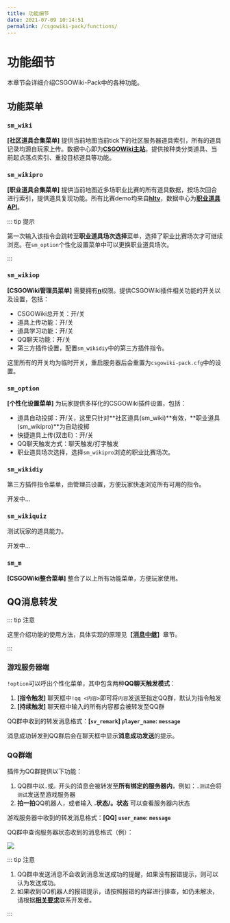 ```yaml
---
title: 功能细节
date: 2021-07-09 10:14:51
permalink: /csgowiki-pack/functions/
---
```

# 功能细节

本章节会详细介绍CSGOWiki-Pack中的各种功能。

## 功能菜单

### `sm_wiki`

**[社区道具合集菜单]** 提供当前地图当前tick下的社区服务器道具索引，所有的道具记录均源自玩家上传。数据中心即为[**CSGOWiki主站**](https://mycsgolab.com)。提供按种类分类道具、当前起点落点索引、重投目标道具等功能。

### `sm_wikipro`

**[职业道具合集菜单]** 提供当前地图近多场职业比赛的所有道具数据，按场次回合进行索引，提供道具复现功能。所有比赛demo均来自[**hltv**](https://hltv.org)，数据中心为[**职业道具API**](https://api.hx-w.top)。

::: tip 提示

第一次输入该指令会跳转至**职业道具场次选择**菜单，选择了职业比赛场次才可继续浏览。在`sm_option`个性化设置菜单中可以更换职业道具场次。

:::

### `sm_wikiop`

**[CSGOWiki管理员菜单]** 需要拥有[**n**](https://wiki.alliedmods.net/Adding_Admins_(SourceMod))权限。提供CSGOWiki插件相关功能的开关以及设置，包括：

- CSGOWiki总开关：开/关
- 道具上传功能：开/关
- 道具学习功能：开/关
- QQ聊天功能：开/关
- 第三方插件设置，配置`sm_wikidiy`中的第三方插件指令。

这里所有的开关均为临时开关，重启服务器后会重置为`csgowiki-pack.cfg`中的设置。

### `sm_option`

**[个性化设置菜单]** 为玩家提供多样化的CSGOWiki插件设置，包括：

- 道具自动投掷：开/关，这里只针对**社区道具(sm_wiki)**有效，**职业道具(sm_wikipro)**为自动投掷
- 快捷道具上传(双击E)：开/关
- QQ聊天触发方式：聊天触发/打字触发
- 职业道具场次选择，选择`sm_wikipro`浏览的职业比赛场次。

### `sm_wikidiy`

第三方插件指令菜单，由管理员设置，方便玩家快速浏览所有可用的指令。

开发中...

### `sm_wikiquiz`

测试玩家的道具能力。

开发中...

### `sm_m`

**[CSGOWiki整合菜单]** 整合了以上所有功能菜单，方便玩家使用。


## QQ消息转发

::: tip 注意

这里介绍功能的使用方法，具体实现的原理见【[**消息中继**](../message-channel/README.md)】章节。

:::

### 游戏服务器端

`!option`可以呼出个性化菜单，其中包含两种**QQ聊天触发模式**：

1. **[指令触发]** 聊天框中`!qq <内容>`即可将`内容`发送至指定QQ群，默认为指令触发
2. **[持续触发]** 聊天框中输入的所有内容都会被转发至QQ群

QQ群中收到的转发消息格式：**[`sv_remark`] `player_name`: `message`**

消息成功转发到QQ群后会在聊天框中显示**消息成功发送**的提示。

### QQ群端

插件为QQ群提供以下功能：

1. QQ群中以`.`或`。`开头的消息会被转发至**所有绑定的服务器内**，例如：`.测试`会将`测试`发送至游戏服务器
2. **拍一拍**QQ机器人，或者输入 **.状态/。状态** 可以查看服务器内状态

游戏服务器中收到的转发消息格式：**[QQ] `user_name`: `message`**

QQ群中查询服务器状态收到的消息格式（例）：

![](https://ibed.csgowiki.top/image/20210625140000.png)

::: tip 注意

1. QQ群中发送消息不会收到消息发送成功的提醒，如果没有报错提示，则可以认为发送成功。
2. 如果收到QQ机器人的报错提示，请按照报错的内容进行排查，如仍未解决，请根据[**相关要求**](./README.md#关于Issue)联系开发者。

:::


<!-- <Vssue/> -->